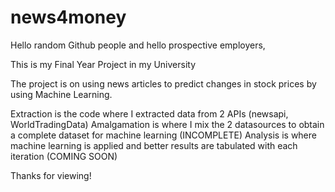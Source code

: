 # news4money
Hello random Github people and hello prospective employers,

This is my Final Year Project in my University

The project is on using news articles to predict changes in stock prices by using Machine Learning.

Extraction is the code where I extracted data from 2 APIs (newsapi, WorldTradingData)
Amalgamation is where I mix the 2 datasources to obtain a complete dataset for machine learning (INCOMPLETE)
Analysis is where machine learning is applied and better results are tabulated with each iteration (COMING SOON)

Thanks for viewing!
